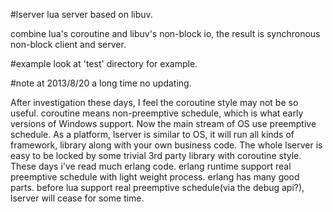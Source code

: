 #lserver
lua server based on libuv.

combine lua's coroutine and libuv's non-block io, the result is synchronous non-block client and server.

#example
look at 'test' directory for example.

#note at 2013/8/20
a long time no updating.

After investigation these days, I feel the coroutine style may not be so useful. coroutine means non-preemptive
schedule, which is what early versions of Windows support. Now the main stream of OS use preemptive schedule.
As a platform, lserver is similar to OS, it will run all kinds of framework, library along with your own
business code. The whole lserver is easy to be locked by some trivial 3rd party library with coroutine style.
These days i've read much erlang code. erlang runtime support real preemptive schedule with light weight process.
erlang has many good parts. before lua support real preemptive schedule(via the debug api?), lserver will
cease for some time.

